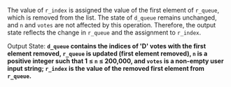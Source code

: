 The value of `r_index` is assigned the value of the first element of `r_queue`, which is removed from the list. The state of `d_queue` remains unchanged, and `n` and `votes` are not affected by this operation. Therefore, the output state reflects the change in `r_queue` and the assignment to `r_index`.

Output State: **`d_queue` contains the indices of 'D' votes with the first element removed, `r_queue` is updated (first element removed), `n` is a positive integer such that 1 ≤ `n` ≤ 200,000, and `votes` is a non-empty user input string; `r_index` is the value of the removed first element from `r_queue`.**